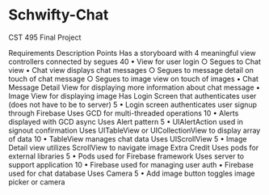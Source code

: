 # Schwifty-Chat
CST 495 Final Project

Requirements
Description	Points
Has a storyboard with 4 meaningful view controllers connected by segues	40
        • View for user login
                ○ Segues to Chat view
        • Chat view displays chat messages
                ○ Segues to message detail on touch of chat message
                ○ Segues to image view on touch of images
        • Chat Message Detail View for displaying more information about chat message
        • Image View for displaying image
Has Login Screen that authenticates user (does not have to be to server)	5
        • Login screen authenticates user signup through Firebase
Uses GCD for multi-threaded operations	10
        • Alerts displayed with GCD async
Uses Alert pattern	5
        • UIAlertAction used in signout confirmation
Uses UITableView or UICollectionView to display array of data	10
        • TableView manages chat data
Uses UIScrollView	5
        • Image Detail view utilizes ScrollView to navigate image
Extra Credit
Uses pods for external libraries	5
        • Pods used for Firebase framework
Uses server to support application	10
        • Firebase used for managing user auth
        • Firebase used for chat database 
Uses Camera	5
        • Add image button toggles image picker or camera

